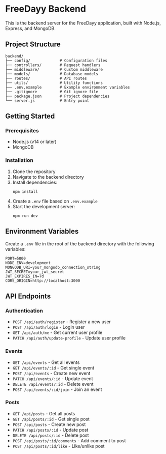 # FreeDayy Backend

This is the backend server for the FreeDayy application, built with Node.js, Express, and MongoDB.

## Project Structure

```
backend/
├── config/             # Configuration files
├── controllers/        # Request handlers
├── middleware/         # Custom middleware
├── models/             # Database models
├── routes/             # API routes
├── utils/              # Utility functions
├── .env.example        # Example environment variables
├── .gitignore          # Git ignore file
├── package.json        # Project dependencies
└── server.js           # Entry point
```

## Getting Started

### Prerequisites

- Node.js (v14 or later)
- MongoDB

### Installation

1. Clone the repository
2. Navigate to the backend directory
3. Install dependencies:
   ```
   npm install
   ```
4. Create a `.env` file based on `.env.example`
5. Start the development server:
   ```
   npm run dev
   ```

## Environment Variables

Create a `.env` file in the root of the backend directory with the following variables:

```
PORT=5000
NODE_ENV=development
MONGODB_URI=your_mongodb_connection_string
JWT_SECRET=your_jwt_secret
JWT_EXPIRES_IN=7d
CORS_ORIGIN=http://localhost:3000
```

## API Endpoints

### Authentication

- `POST /api/auth/register` - Register a new user
- `POST /api/auth/login` - Login user
- `GET /api/auth/me` - Get current user profile
- `PATCH /api/auth/update-profile` - Update user profile

### Events

- `GET /api/events` - Get all events
- `GET /api/events/:id` - Get single event
- `POST /api/events` - Create new event
- `PATCH /api/events/:id` - Update event
- `DELETE /api/events/:id` - Delete event
- `POST /api/events/:id/join` - Join an event

### Posts

- `GET /api/posts` - Get all posts
- `GET /api/posts/:id` - Get single post
- `POST /api/posts` - Create new post
- `PATCH /api/posts/:id` - Update post
- `DELETE /api/posts/:id` - Delete post
- `POST /api/posts/:id/comments` - Add comment to post
- `POST /api/posts/:id/like` - Like/unlike post
